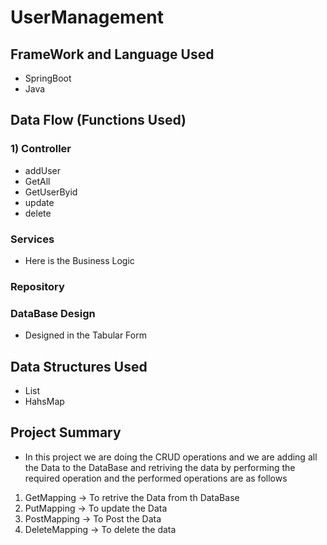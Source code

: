 # UserManagement

## FrameWork and Language Used
- SpringBoot
- Java

## Data Flow (Functions Used)
  ### 1) Controller
  - addUser
  - GetAll
  - GetUserByid
  - update
  - delete

  ### Services
  - Here is the Business Logic 

  ### Repository

  ### DataBase Design

  - Designed in the Tabular Form

  ## Data Structures Used
  - List
  - HahsMap

## Project Summary 

- In this project we are doing the CRUD operations and we are adding all the Data to the DataBase and retriving the data by performing the required operation and the performed operations are as follows

 1) GetMapping  -> To retrive the Data from th DataBase
 2) PutMapping  -> To update the Data
 3) PostMapping -> To Post the Data
 4) DeleteMapping -> To delete the data
